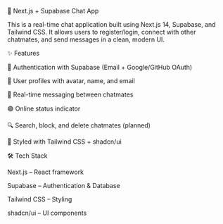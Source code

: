 💬 Next.js + Supabase Chat App

This is a real-time chat application built using Next.js 14, Supabase, and Tailwind CSS.
It allows users to register/login, connect with other chatmates, and send messages in a clean, modern UI.

✨ Features

🔐 Authentication with Supabase (Email + Google/GitHub OAuth)

👤 User profiles with avatar, name, and email

💬 Real-time messaging between chatmates

🟢 Online status indicator

🔍 Search, block, and delete chatmates (planned)

🎨 Styled with Tailwind CSS + shadcn/ui

🛠️ Tech Stack

Next.js
– React framework

Supabase
– Authentication & Database

Tailwind CSS
– Styling

shadcn/ui
– UI components
